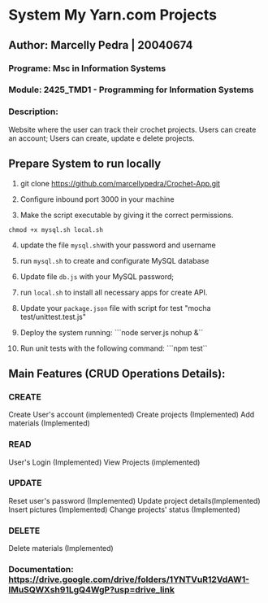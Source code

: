 # System My Yarn.com Projects
## Author: Marcelly Pedra | 20040674
### Programe: Msc in Information Systems
### Module:	2425_TMD1 - Programming for Information Systems

### Description: 
Website where the user can track their crochet projects.
Users can create an account;
Users can create, update e delete projects.


## Prepare System to run locally
1. git clone https://github.com/marcellypedra/Crochet-App.git

2. Configure inbound port 3000 in your machine

3. Make the script executable by giving it the correct permissions.

```chmod +x mysql.sh local.sh```

4. update the file ```mysql.sh```with your password and username

5. run ```mysql.sh``` to create and configurate MySQL database

6. Update file ```db.js``` with your MySQL password;

7. run  ```local.sh``` to install all necessary apps for create API.

8. Update your ```package.json``` file with script for test "mocha test/unittest.test.js"

8. Deploy the system running:
```node server.js nohup &``

9. Run unit tests with the following command:
```npm test``

## Main Features (CRUD Operations Details):

### CREATE

Create User's account (implemented)
Create projects (Implemented)
Add materials (Implemented)

 
### READ 
User's Login (Implemented)
View Projects (implemented)

 
### UPDATE 
Reset user's password (Implemented)
Update project details(Implemented)
Insert pictures (Implemented)
Change projects' status (Implemented)


### DELETE 
Delete materials (Implemented)

### Documentation: https://drive.google.com/drive/folders/1YNTVuR12VdAW1-lMuSQWXsh91LgQ4WgP?usp=drive_link



